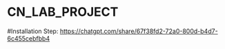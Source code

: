 # CN_LAB_PROJECT

#Installation Step:
https://chatgpt.com/share/67f38fd2-72a0-800d-b4d7-6c455cebfbb4
